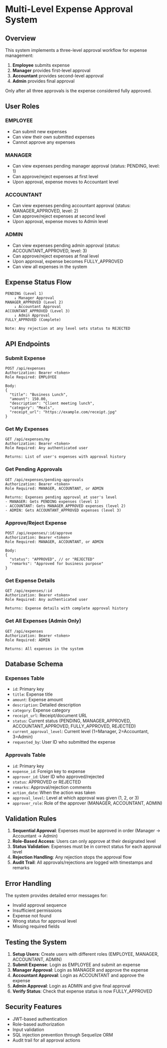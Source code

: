 # Multi-Level Expense Approval System

## Overview
This system implements a three-level approval workflow for expense management:
1. **Employee** submits expense
2. **Manager** provides first-level approval
3. **Accountant** provides second-level approval
4. **Admin** provides final approval

Only after all three approvals is the expense considered fully approved.

## User Roles

### EMPLOYEE
- Can submit new expenses
- Can view their own submitted expenses
- Cannot approve any expenses

### MANAGER
- Can view expenses pending manager approval (status: PENDING, level: 1)
- Can approve/reject expenses at first level
- Upon approval, expense moves to Accountant level

### ACCOUNTANT
- Can view expenses pending accountant approval (status: MANAGER_APPROVED, level: 2)
- Can approve/reject expenses at second level
- Upon approval, expense moves to Admin level

### ADMIN
- Can view expenses pending admin approval (status: ACCOUNTANT_APPROVED, level: 3)
- Can approve/reject expenses at final level
- Upon approval, expense becomes FULLY_APPROVED
- Can view all expenses in the system

## Expense Status Flow

```
PENDING (Level 1) 
    ↓ Manager Approval
MANAGER_APPROVED (Level 2)
    ↓ Accountant Approval  
ACCOUNTANT_APPROVED (Level 3)
    ↓ Admin Approval
FULLY_APPROVED (Complete)

Note: Any rejection at any level sets status to REJECTED
```

## API Endpoints

### Submit Expense
```
POST /api/expenses
Authorization: Bearer <token>
Role Required: EMPLOYEE

Body:
{
  "title": "Business Lunch",
  "amount": 150.00,
  "description": "Client meeting lunch",
  "category": "Meals",
  "receipt_url": "https://example.com/receipt.jpg"
}
```

### Get My Expenses
```
GET /api/expenses/my
Authorization: Bearer <token>
Role Required: Any authenticated user

Returns: List of user's expenses with approval history
```

### Get Pending Approvals
```
GET /api/expenses/pending-approvals
Authorization: Bearer <token>
Role Required: MANAGER, ACCOUNTANT, or ADMIN

Returns: Expenses pending approval at user's level
- MANAGER: Gets PENDING expenses (level 1)
- ACCOUNTANT: Gets MANAGER_APPROVED expenses (level 2)  
- ADMIN: Gets ACCOUNTANT_APPROVED expenses (level 3)
```

### Approve/Reject Expense
```
POST /api/expenses/:id/approve
Authorization: Bearer <token>
Role Required: MANAGER, ACCOUNTANT, or ADMIN

Body:
{
  "status": "APPROVED", // or "REJECTED"
  "remarks": "Approved for business purpose"
}
```

### Get Expense Details
```
GET /api/expenses/:id
Authorization: Bearer <token>
Role Required: Any authenticated user

Returns: Expense details with complete approval history
```

### Get All Expenses (Admin Only)
```
GET /api/expenses
Authorization: Bearer <token>
Role Required: ADMIN

Returns: All expenses in the system
```

## Database Schema

### Expenses Table
- `id`: Primary key
- `title`: Expense title
- `amount`: Expense amount
- `description`: Detailed description
- `category`: Expense category
- `receipt_url`: Receipt/document URL
- `status`: Current status (PENDING, MANAGER_APPROVED, ACCOUNTANT_APPROVED, FULLY_APPROVED, REJECTED)
- `current_approval_level`: Current level (1=Manager, 2=Accountant, 3=Admin)
- `requested_by`: User ID who submitted the expense

### Approvals Table
- `id`: Primary key
- `expense_id`: Foreign key to expense
- `approver_id`: User ID who approved/rejected
- `status`: APPROVED or REJECTED
- `remarks`: Approval/rejection comments
- `action_date`: When the action was taken
- `approval_level`: Level at which approval was given (1, 2, or 3)
- `approver_role`: Role of the approver (MANAGER, ACCOUNTANT, ADMIN)

## Validation Rules

1. **Sequential Approval**: Expenses must be approved in order (Manager → Accountant → Admin)
2. **Role-Based Access**: Users can only approve at their designated level
3. **Status Validation**: Expenses must be in correct status for each approval level
4. **Rejection Handling**: Any rejection stops the approval flow
5. **Audit Trail**: All approvals/rejections are logged with timestamps and remarks

## Error Handling

The system provides detailed error messages for:
- Invalid approval sequence
- Insufficient permissions
- Expense not found
- Wrong status for approval level
- Missing required fields

## Testing the System

1. **Setup Users**: Create users with different roles (EMPLOYEE, MANAGER, ACCOUNTANT, ADMIN)
2. **Submit Expense**: Login as EMPLOYEE and submit an expense
3. **Manager Approval**: Login as MANAGER and approve the expense
4. **Accountant Approval**: Login as ACCOUNTANT and approve the expense
5. **Admin Approval**: Login as ADMIN and give final approval
6. **Verify Status**: Check that expense status is now FULLY_APPROVED

## Security Features

- JWT-based authentication
- Role-based authorization
- Input validation
- SQL injection prevention through Sequelize ORM
- Audit trail for all approval actions
